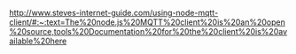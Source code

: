 http://www.steves-internet-guide.com/using-node-mqtt-client/#:~:text=The%20node.js%20MQTT%20client%20is%20an%20open%20source,tools%20Documentation%20for%20the%20client%20is%20available%20here
